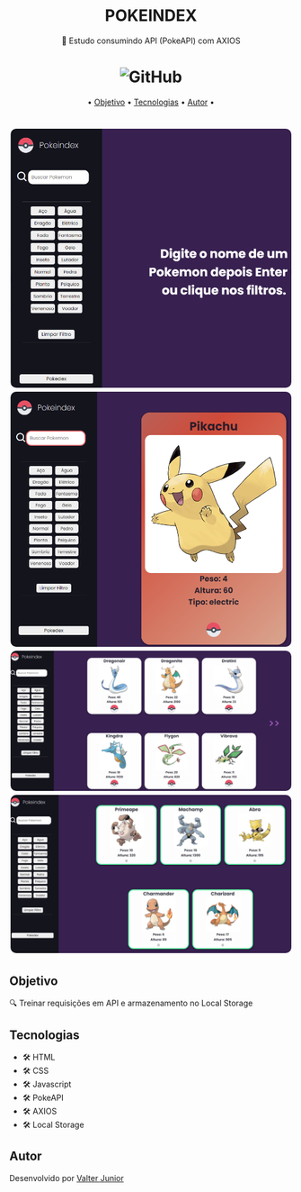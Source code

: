 <h1 align="center">POKEINDEX</h1>


<p align="center"> 🚀 Estudo consumindo API (PokeAPI) com AXIOS</p>

<h1 align="center"><img alt="GitHub" src="https://img.shields.io/github/license/valtercfjunior/portfolio"></h1>

<p align="center">•
 <a href="#objetivo">Objetivo</a> •
 <a href="#tecnologias">Tecnologias</a> • 
 <a href="#autor">Autor</a> •
</p>



<h1 align="center">
    <img src="./images/screen1.png" style="width: 500px; border-radius:10px ">
    <img src="./images/screen2.png" style="width: 500px; border-radius:10px ">
    <img src="./images/screen3.png" style="width: 500px; border-radius:10px ">
    <img src="./images/screen4.png" style="width: 500px; border-radius:10px ">
    
</h1>

## **Objetivo**

<p> 🔍 Treinar requisições em API e armazenamento no Local Storage </p>


## **Tecnologias**

<ul>

<li>🛠 HTML
<li>🛠 CSS
<li>🛠 Javascript
<li>🛠 PokeAPI
<li>🛠 AXIOS
<li>🛠 Local Storage

</ul>



## **Autor**

<p> Desenvolvido por <a href="https://github.com/valtercfjunior">Valter Junior</a> </p>